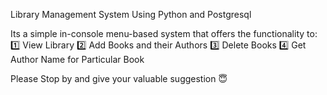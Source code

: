 Library Management System Using Python and Postgresql

Its a simple in-console menu-based system that offers the functionality to: 
1️⃣ View Library
2️⃣ Add Books and their Authors
3️⃣ Delete Books
4️⃣ Get Author Name for Particular Book


Please Stop by and give your valuable suggestion 😇